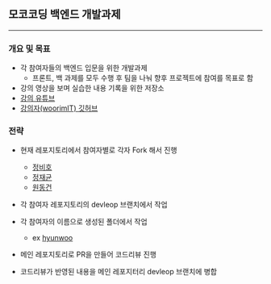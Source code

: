 ## 모코코딩 백엔드 개발과제

---

### 개요 및 목표

- 각 참여자들의 백엔드 입문을 위한 개발과제
  - 프론트, 백 과제를 모두 수행 후 팀을 나눠 향후 프로젝트에 참여를 목표로 함
- 강의 영상을 보며 실습한 내용 기록을 위한 저장소
- [강의 유튜브](https://www.youtube.com/watch?v=2jwnbZKc66E&list=PLSK4WsJ8JS4cQ-niGNum4bkK_THHOizTs)
- [강의자(woorimIT) 깃허브](https://github.com/woorim960)

### 전략

- 현재 레포지토리에서 참여자별로 각자 Fork 해서 진행
  - [정비호]()
  - [정재균]()
  - [원동건]()
- 각 참여자 레포지토리의 devleop 브랜치에서 작업

- 각 참여자의 이름으로 생성된 폴더에서 작업

  - ex [hyunwoo](/hyunwoo)

- 메인 레포지토리로 PR을 만들어 코드리뷰 진행

- 코드리뷰가 반영된 내용을 메인 레포지터리 devleop 브랜치에 병합
